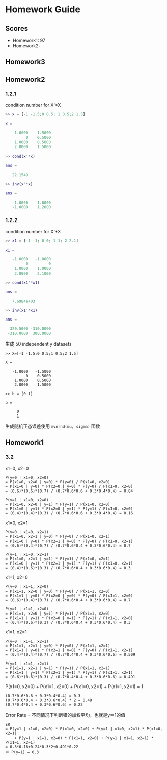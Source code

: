 # Homework Guide

## Scores

+ Homework1: 97
+ Homework2:

## Homework3



## Homework2

### 1.2.1

condition number for X'*X

```matlab
>> x = [-1 -1.5;0 0.5; 1 0.5;2 1.5]

x =

   -1.0000   -1.5000
         0    0.5000
    1.0000    0.5000
    2.0000    1.5000
 
>> cond(x'*x)

ans =

   22.1549

>> inv(x'*x)

ans =

    1.0000   -1.0000
   -1.0000    1.2000

```
### 1.2.2

condition number for X'*X

```matlab
>> x1 = [-1 -1; 0 0; 1 1; 2 2.1]

x1 =

   -1.0000   -1.0000
         0         0
    1.0000    1.0000
    2.0000    2.1000

>> cond(x1'*x1)

ans =

   7.6984e+03

>> inv(x1'*x1)

ans =

  320.5000 -310.0000
 -310.0000  300.0000
```

生成 50 independent y datasets

```
>> X=[-1 -1.5;0 0.5;1 0.5;2 1.5]

X =

   -1.0000   -1.5000
         0    0.5000
    1.0000    0.5000
    2.0000    1.5000
   
>> b = [0 1]'

b =

     0
     1
```

生成随机正态误差使用 `mvnrnd(mu, sigma)` 函数

## Homework1

### 3.2

x1=0, x2=0

    P(y=0 | x1=0, x2=0)
    = P(x1=0, x2=0 | y=0) * P(y=0) / P(x1=0, x2=0)
    = P(x1=0 | y=0) * P(x2=0 | y=0) * P(y=0) / P(x1=0, x2=0)
    = (0.6)*(0.6)*(0.7) / (0.7*0.6*0.6 + 0.3*0.4*0.4) = 0.84

    P(y=1 | x1=0, x2=0)
    = P(x1=0, x2=0 | y=1) * P(y=1) / P(x1=0, x2=0)
    = P(x1=0 | y=1) * P(x2=0 | y=1) * P(y=1) / P(x1=0, x2=0)
    = (0.4)*(0.4)*(0.3) / (0.7*0.6*0.6 + 0.3*0.4*0.4) = 0.16

x1=0, x2=1

    P(y=0 | x1=0, x2=1)
    = P(x1=0, x2=1 | y=0) * P(y=0) / P(x1=0, x2=1)
    = P(x1=0 | y=0) * P(x2=1 | y=0) * P(y=0) / P(x1=0, x2=1)
    = (0.6)*(0.4)*(0.7) / (0.7*0.6*0.4 + 0.3*0.6*0.4) = 0.7

    P(y=1 | x1=0, x2=1)
    = P(x1=0, x2=1 | y=1) * P(y=1) / P(x1=0, x2=1)
    = P(x1=0 | y=1) * P(x2=1 | y=1) * P(y=1) / P(x1=0, x2=1)
    = (0.4)*(0.6)*(0.3) / (0.7*0.6*0.4 + 0.3*0.6*0.4) = 0.3

x1=1, x2=0

    P(y=0 | x1=1, x2=0)
    = P(x1=1, x2=0 | y=0) * P(y=0) / P(x1=1, x2=0)
    = P(x1=1 | y=0) * P(x2=0 | y=0) * P(y=0) / P(x1=1, x2=0)
    = (0.6)*(0.4)*(0.7) / (0.7*0.6*0.4 + 0.3*0.6*0.4) = 0.7

    P(y=1 | x1=1, x2=0)
    = P(x1=1, x2=0 | y=1) * P(y=1) / P(x1=1, x2=0)
    = P(x1=1 | y=1) * P(x2=0 | y=1) * P(y=1) / P(x1=1, x2=0)
    = (0.4)*(0.6)*(0.3) / (0.7*0.6*0.4 + 0.3*0.6*0.4) = 0.3

x1=1, x2=1

    P(y=0 | x1=1, x2=1)
    = P(x1=1, x2=1 | y=0) * P(y=0) / P(x1=1, x2=1)
    = P(x1=1 | y=0) * P(x2=1 | y=0) * P(y=0) / P(x1=1, x2=1)
    = (0.4)*(0.4)*(0.7) / (0.7*0.4*0.4 + 0.3*0.6*0.6) = 0.509

    P(y=1 | x1=1, x2=1)
    = P(x1=1, x2=1 | y=1) * P(y=1) / P(x1=1, x2=1)
    = P(x1=1 | y=1) * P(x2=1 | y=1) * P(y=1) / P(x1=1, x2=1)
    = (0.6)*(0.6)*(0.3) / (0.7*0.4*0.4 + 0.3*0.6*0.6) = 0.491

P(x1=0, x2=0) + P(x1=1, x2=0) + P(x1=0, x2=1) + P(x1=1, x2=1) = 1

    (0.7*0.6*0.6 + 0.3*0.4*0.4) = 0.3
    (0.7*0.6*0.4 + 0.3*0.6*0.4) * 2 = 0.48
    (0.7*0.4*0.4 + 0.3*0.6*0.6) = 0.22

Error Rate = 不同情况下判断错的加权平均，也就是y＝1的值

    ER
    = P(y=1 | x1=0, x2=0) * P(x1=0, x2=0) + P(y=1 | x1=0, x2=1) * P(x1=0, x2=1)
        + P(y=1 | x1=1, x2=0) * P(x1=1, x2=0) + P(y=1 | x1=1, x2=1) * P(x1=1, x2=1)
    = 0.3*0.16+0.24*0.3*2+0.491*0.22
    ＝ P(y=1) = 0.3



